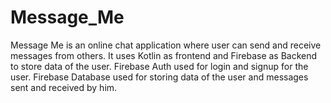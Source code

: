 # Message_Me
Message Me is an online chat application where user can send and receive messages from others.
It uses Kotlin as frontend and Firebase as Backend to store data of the user.
Firebase Auth used for login and signup for the user.
Firebase Database used for storing data of the user and messages sent and received by him.
